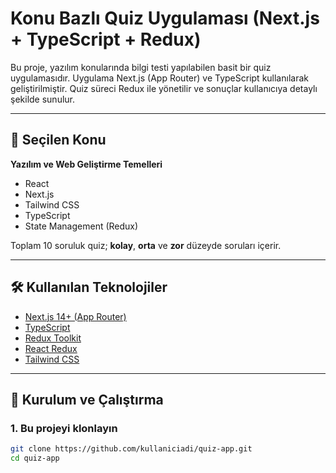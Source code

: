 # Konu Bazlı Quiz Uygulaması (Next.js + TypeScript + Redux)

Bu proje, yazılım konularında bilgi testi yapılabilen basit bir quiz uygulamasıdır. Uygulama Next.js (App Router) ve TypeScript kullanılarak geliştirilmiştir. Quiz süreci Redux ile yönetilir ve sonuçlar kullanıcıya detaylı şekilde sunulur.

---

## 📌 Seçilen Konu

**Yazılım ve Web Geliştirme Temelleri**
- React
- Next.js
- Tailwind CSS
- TypeScript
- State Management (Redux)

Toplam 10 soruluk quiz; **kolay**, **orta** ve **zor** düzeyde soruları içerir.

---

## 🛠️ Kullanılan Teknolojiler

- [Next.js 14+ (App Router)](https://nextjs.org/docs/app)
- [TypeScript](https://www.typescriptlang.org/)
- [Redux Toolkit](https://redux-toolkit.js.org/)
- [React Redux](https://react-redux.js.org/)
- [Tailwind CSS](https://tailwindcss.com/)

---

## 🚀 Kurulum ve Çalıştırma

### 1. Bu projeyi klonlayın

```bash
git clone https://github.com/kullaniciadi/quiz-app.git
cd quiz-app

